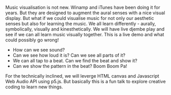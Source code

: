
Music visualisation is not new. Winamp and iTunes have been doing it for years. But they are designed to augment the aural senses with a nice visual display. But what if we could visualise music for not only our aesthetic senses but also for learning the music. We all learn differently - aurally, symbolically, visually and kinesthetically. We will have live djembe play and see if we can all learn music visually together. This is a live demo and what could possibly go wrong!

- How can we see sound?
- Can we see how loud it is? Can we see all parts of it?
- We can all tap to a beat. Can we find the beat and show it?
- Can we show the pattern in the beat? Boom Boom Pa!

For the technically inclined, we will leverge HTML canvas and Javascript Web Audio API using p5.js. But basically this is a fun talk to explore creative coding to learn new things.
